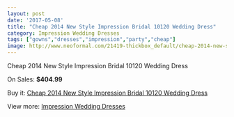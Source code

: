 ```yaml
---
layout: post
date: '2017-05-08'
title: "Cheap 2014 New Style Impression Bridal 10120 Wedding Dress"
category: Impression Wedding Dresses
tags: ["gowns","dresses","impression","party","cheap"]
image: http://www.neoformal.com/21419-thickbox_default/cheap-2014-new-style-impression-bridal-10120-wedding-dress.jpg
---
```

Cheap 2014 New Style Impression Bridal 10120 Wedding Dress

On Sales: **$404.99**
<a href="https://www.neoformal.com/en/impression-wedding-dresses-2014/6953-cheap-2014-new-style-impression-bridal-10120-wedding-dress.html"><amp-img layout="responsive" width="600" height="600" src="//www.neoformal.com/21419-thickbox_default/cheap-2014-new-style-impression-bridal-10120-wedding-dress.jpg" alt="Cheap 2014 New Style Impression Bridal 10120 Wedding Dress 0" /></a>
<a href="https://www.neoformal.com/en/impression-wedding-dresses-2014/6953-cheap-2014-new-style-impression-bridal-10120-wedding-dress.html"><amp-img layout="responsive" width="600" height="600" src="//www.neoformal.com/21420-thickbox_default/cheap-2014-new-style-impression-bridal-10120-wedding-dress.jpg" alt="Cheap 2014 New Style Impression Bridal 10120 Wedding Dress 1" /></a>

Buy it: [Cheap 2014 New Style Impression Bridal 10120 Wedding Dress](https://www.neoformal.com/en/impression-wedding-dresses-2014/6953-cheap-2014-new-style-impression-bridal-10120-wedding-dress.html "Cheap 2014 New Style Impression Bridal 10120 Wedding Dress")

View more: [Impression Wedding Dresses](https://www.neoformal.com/en/105-impression-wedding-dresses-2014 "Impression Wedding Dresses")